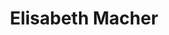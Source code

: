 ---
title: "Elisabeth Macher"
url: /sankt-georgen-an-der-stiefing/elisabeth-macher/
shop: Bäckerei
---